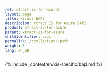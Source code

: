 ```yaml
---
ref: xtract-is-for-azure1
layout: page
title: Xtract BAPI
description: Xtract IS for Azure BAPI
product: xtract-is-for-azure
parent: xtract-is-for-azure
childidentifier: bapi
permalink: /:collection/:path
weight: 5
lang: en_GB
---
```


{% include _content/en/xis-specific/bapi.md %}
